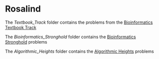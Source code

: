 Rosalind
========

The *Textbook_Track* folder contains the problems from the [Bioinformatics Textbook Track](http://rosalind.info/problems/list-view/?location=bioinformatics-textbook-track)

The *Bioinformatics_Stronghold* folder contains the [Bioinformatics Stronghold](http://rosalind.info/problems/list-view/) problems

The *Algorithmic_Heights* folder contains the [Algorithmic Heights](http://rosalind.info/problems/list-view/?location=algorithmic-heights) problems
